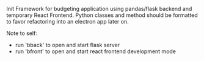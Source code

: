 Init Framework for budgeting application using pandas/flask backend and temporary React Frontend. Python classes and method should be formatted to favor refactoring into an electron app later on.

Note to self:
- run 'bback' to open and start flask server
- run 'bfront' to open and start react frontend development mode